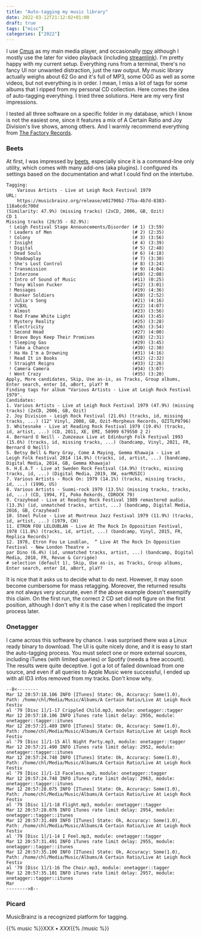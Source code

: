 ```yaml
---
title: "Auto-tagging my music library"
date: 2022-03-12T21:12:02+01:00
draft: true
tags: ["misc"]
categories: ["2022"]
---
```


I use [Cmus] as my main media player, and occasionally [mpv] although I mostly use the later for video playback (including [streamlink]). I'm pretty happy with my current setup. Everything runs from a terminal, there's no fancy UI nor unwanted distraction, just the raw output. My music library actually weighs about 62 Go and it's full of MP3, some OGG as well as some videos, but not everything is in order. I mean, I miss a lot of tags for some albums that I ripped from my personal CD collection. Here comes the idea of auto-tagging everything. I tried three solutions. Here are my very first impressions.

I tested all three software on a specific folder in my database, which I know is not the easiest one, since it features a mix of A Certain Ratio and Joy Division's live shows, among others. And I warmly recommend everything from [The Factory Records].

### Beets

At first, I was impressed by [beets], especially since it is a command-line only utility, which comes with many add-ons (aka plugins). I configured its settings based on the documentation and what I could find on the intertube.

```shell
Tagging:
    Various Artists - Live at Leigh Rock Festival 1979
URL:
    https://musicbrainz.org/release/e01790b2-77ba-4b7d-8383-118a6cdc700d
(Similarity: 47.9%) (missing tracks) (2xCD, 2006, GB, Ozit)
CD 1
Missing tracks (29/35 - 82.9%):
 ! Leigh Festival Stage Announcements/Disorder (# 1) (3:59)
 ! Leaders of Men                              (# 2) (2:35)
 ! Colony                                      (# 3) (3:56)
 ! Insight                                     (# 4) (3:39)
 ! Digital                                     (# 5) (2:48)
 ! Dead Souls                                  (# 6) (4:18)
 ! Shadowplay                                  (# 7) (3:30)
 ! She's Lost Control                          (# 8) (3:24)
 ! Transmission                                (# 9) (4:04)
 ! Interzone                                   (#10) (2:08)
 ! Intro of Sound of Music                     (#11) (0:25)
 ! Tony Wilson Fucker                          (#12) (3:01)
 ! Messages                                    (#19) (4:36)
 ! Bunker Soldiers                             (#20) (2:52)
 ! Julia's Song                                (#21) (4:16)
 ! VCBXL                                       (#22) (4:07)
 ! Almost                                      (#23) (3:56)
 ! Red Frame White Light                       (#24) (3:45)
 ! Mystery Reality                             (#25) (3:28)
 ! Electricity                                 (#26) (3:54)
 ! Second Head                                 (#27) (4:00)
 ! Brave Boys Keep Their Promises              (#28) (2:31)
 ! Sleeping Gas                                (#29) (3:45)
 ! Take a Chance                               (#30) (2:30)
 ! Ha Ha I'm a Drowning                        (#31) (4:16)
 ! Read It in Books                            (#32) (2:32)
 ! Straight Reigns                             (#33) (2:26)
 ! Camera Camera                               (#34) (3:07)
 ! Went Crazy                                  (#35) (3:20)
Apply, More candidates, Skip, Use as-is, as Tracks, Group albums,
Enter search, enter Id, aBort, plaY? M
Finding tags for album "Various Artists - Live at Leigh Rock Festival 1979".
Candidates:
1. Various Artists - Live at Leigh Rock Festival 1979 (47.9%) (missing tracks) (2xCD, 2006, GB, Ozit)
2. Joy Division - Leigh Rock Festival (21.6%) (tracks, id, missing tracks, ...) (12" Vinyl, 2008, GB, Ozit-Morpheus Records, OZITLP8796)
3. Whitesnake - Live at Reading Rock Festival 1979 (19.4%) (tracks, id, artist, ...) (CD, 2011, XE, EMI, 50999 679550 2 2)
4. Bernard O Neill - Zumzeaux Live at Edinburgh Folk Festival 1993 (15.6%) (tracks, id, missing tracks, ...) (bandcamp, Vinyl, 2021, FR, Bernard O Neill)
5. Betsy Bell & Mary Gray, Come A Maying, Gemma Khawaja - Live at Leigh Folk Festival 2014 (14.9%) (tracks, id, artist, ...) (bandcamp, Digital Media, 2014, GB, Gemma Khawaja)
6. H.E.A.T - Live at Sweden Rock Festival (14.9%) (tracks, missing tracks, id, ...) (Digital Media, 2019, XW, earMUSIC)
7. Various Artists - Rock On: 1979 (14.1%) (tracks, missing tracks, id, ...) (1996, US)
8. Various Artists - Suomi-rock 1979 (13.5%) (missing tracks, tracks, id, ...) (CD, 1994, FI, Poko Rekords, CDROCK 79)
9. Crazyhead - Live at Reading Rock Festival 1989 remastered audio. (13.3%) (id, unmatched tracks, artist, ...) (bandcamp, Digital Media, 2016, GB, Crazyhead)
10. Steel Pulse - Live at Montreux Jazz Festival 1979 (11.9%) (tracks, id, artist, ...) (1979, CH)
11. ETRON FOU LELOUBLAN - Live At The Rock In Opposition Festival, 1978 (11.8%) (tracks, id, artist, ...) (bandcamp, Vinyl, 2015, FR, Replica Records)
12. 1978, Etron Fou Le Loublan,  “ Live At The Rock In Opposition Festival - New London Theatre »
par Dino (6.4%) (id, unmatched tracks, artist, ...) (bandcamp, Digital Media, 2018, FR, Revue & Corrigée)
# selection (default 1), Skip, Use as-is, as Tracks, Group albums,
Enter search, enter Id, aBort, plaY?
```

It is nice that it asks us to decide what to do next. However, it may soon become cumbersome for mass retagging. Moreover, the returned results are not always very accurate, even if the above example doesn't exemplify this claim. On the first run, the correct 2 CD set did not figure on the first position, although I don't why it is the case when I replicated the import process later.

### Onetagger

I came across this software by chance. I was surprised there was a Linux ready binary to download. The UI is quite nicely done, and it is easy to start the auto-tagging process. You must select one or more external sources, including iTunes (with limited queries) or Spotify (needs a free account). The results were quite deceptive. I got a lot of failed download from one source, and even if all queries to Apple Music were successful, I ended up with all ID3 infos removed from my tracks. Don't know why.

```shell
--8<--------
Mar 12 20:57:18.106 INFO [ITunes] State: Ok, Accuracy: Some(1.0), Path: /home/chl/Media/Music/Albums/A Certain Ratio/Live At Leigh Rock Festiv
al '79 [Disc 1]/1-17 Crippled Child.mp3, module: onetagger::tagger
Mar 12 20:57:18.106 INFO iTunes rate limit delay: 2956, module: onetagger::tagger::itunes
Mar 12 20:57:21.489 INFO [ITunes] State: Ok, Accuracy: Some(1.0), Path: /home/chl/Media/Music/Albums/A Certain Ratio/Live At Leigh Rock Festiv
al '79 [Disc 1]/1-15 All Night Party.mp3, module: onetagger::tagger
Mar 12 20:57:21.490 INFO iTunes rate limit delay: 2952, module: onetagger::tagger::itunes
Mar 12 20:57:24.748 INFO [ITunes] State: Ok, Accuracy: Some(1.0), Path: /home/chl/Media/Music/Albums/A Certain Ratio/Live At Leigh Rock Festiv
al '79 [Disc 1]/1-13 Faceless.mp3, module: onetagger::tagger
Mar 12 20:57:24.748 INFO iTunes rate limit delay: 2963, module: onetagger::tagger::itunes
Mar 12 20:57:28.075 INFO [ITunes] State: Ok, Accuracy: Some(1.0), Path: /home/chl/Media/Music/Albums/A Certain Ratio/Live At Leigh Rock Festiv
al '79 [Disc 1]/1-18 Flight.mp3, module: onetagger::tagger
Mar 12 20:57:28.076 INFO iTunes rate limit delay: 2954, module: onetagger::tagger::itunes
Mar 12 20:57:31.489 INFO [ITunes] State: Ok, Accuracy: Some(1.0), Path: /home/chl/Media/Music/Albums/A Certain Ratio/Live At Leigh Rock Festiv
al '79 [Disc 1]/1-14 I Feel.mp3, module: onetagger::tagger
Mar 12 20:57:31.491 INFO iTunes rate limit delay: 2955, module: onetagger::tagger::itunes
Mar 12 20:57:35.100 INFO [ITunes] State: Ok, Accuracy: Some(1.0), Path: /home/chl/Media/Music/Albums/A Certain Ratio/Live At Leigh Rock Festiv
al '79 [Disc 1]/1-16 The Choir.mp3, module: onetagger::tagger
Mar 12 20:57:35.101 INFO iTunes rate limit delay: 2957, module: onetagger::tagger::itunes
Mar
-------->8--
```

### Picard

MusicBrainz is a recognized platform for tagging.

[Cmus]: /post/cmus/
[mpv]: https://mpv.io/
[streamlink]: https://streamlink.github.io/
[beets]: https://beets.io/
[The Factory Records]: https://www.ilikeyouroldstuff.com/news/40-years-of-factory-records

{{% music %}}XXX • _XXX_{{% /music %}}
